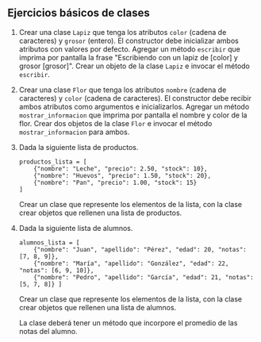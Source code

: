 ## Ejercicios básicos de clases

1. Crear una clase `Lapiz` que tenga los atributos `color` (cadena de caracteres) y `grosor` (entero). El constructor debe inicializar ambos atributos con valores por defecto. Agregar un método `escribir` que imprima por pantalla la frase "Escribiendo con un lapiz de [color] y grosor [grosor]". Crear un objeto de la clase `Lapiz` e invocar el método `escribir`.

2. Crear una clase `Flor` que tenga los atributos `nombre` (cadena de caracteres) y `color` (cadena de caracteres). El constructor debe recibir ambos atributos como argumentos e inicializarlos. Agregar un método `mostrar_informacion` que imprima por pantalla el nombre y color de la flor. Crear dos objetos de la clase `Flor` e invocar el método `mostrar_informacion` para ambos.

3. Dada la siguiente lista de productos. 

   ```
   productos_lista = [
       {"nombre": "Leche", "precio": 2.50, "stock": 10},
       {"nombre": "Huevos", "precio": 1.50, "stock": 20},
       {"nombre": "Pan", "precio": 1.00, "stock": 15}
   ]
   ```

   Crear un clase que represente los elementos de la lista, con la clase crear objetos que rellenen una lista de productos.

4. Dada la siguiente lista de alumnos. 

   ```
   alumnos_lista = [
       {"nombre": "Juan", "apellido": "Pérez", "edad": 20, "notas": [7, 8, 9]},
       {"nombre": "María", "apellido": "González", "edad": 22, "notas": [6, 9, 10]},
       {"nombre": "Pedro", "apellido": "García", "edad": 21, "notas": [5, 7, 8]} ]
   ```

   Crear un clase que represente los elementos de la lista, con la clase crear objetos que rellenen una lista de alumnos.

   La clase deberá tener un método que incorpore el promedio de las notas del alumno.

   


